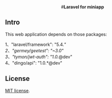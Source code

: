 <p align="center">
  <br>
  #<b>Laravel for miniapp</b>
  <br>
</p>



## Intro

This web application depends on those packages:

1、"laravel/framework": "5.4.*"<br>
2、"germey/geetest": "~3.0"<br>
3、"tymon/jwt-auth": "1.0.*@dev"<br>
4、"dingo/api": "1.0.*@dev"



## License

[MIT license](http://opensource.org/licenses/MIT).
